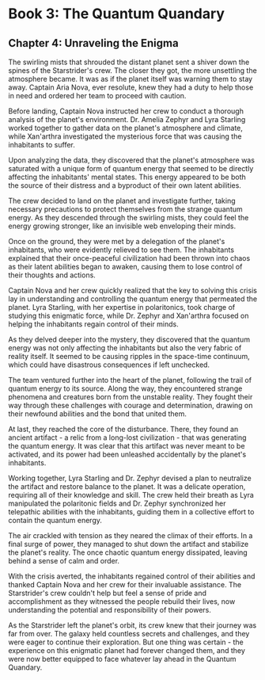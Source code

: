 # Book 3: The Quantum Quandary
## Chapter 4: Unraveling the Enigma

The swirling mists that shrouded the distant planet sent a shiver down the spines of the Starstrider's crew. The closer they got, the more unsettling the atmosphere became. It was as if the planet itself was warning them to stay away. Captain Aria Nova, ever resolute, knew they had a duty to help those in need and ordered her team to proceed with caution.

Before landing, Captain Nova instructed her crew to conduct a thorough analysis of the planet's environment. Dr. Amelia Zephyr and Lyra Starling worked together to gather data on the planet's atmosphere and climate, while Xan'arthra investigated the mysterious force that was causing the inhabitants to suffer.

Upon analyzing the data, they discovered that the planet's atmosphere was saturated with a unique form of quantum energy that seemed to be directly affecting the inhabitants' mental states. This energy appeared to be both the source of their distress and a byproduct of their own latent abilities.

The crew decided to land on the planet and investigate further, taking necessary precautions to protect themselves from the strange quantum energy. As they descended through the swirling mists, they could feel the energy growing stronger, like an invisible web enveloping their minds.

Once on the ground, they were met by a delegation of the planet's inhabitants, who were evidently relieved to see them. The inhabitants explained that their once-peaceful civilization had been thrown into chaos as their latent abilities began to awaken, causing them to lose control of their thoughts and actions.

Captain Nova and her crew quickly realized that the key to solving this crisis lay in understanding and controlling the quantum energy that permeated the planet. Lyra Starling, with her expertise in polaritonics, took charge of studying this enigmatic force, while Dr. Zephyr and Xan'arthra focused on helping the inhabitants regain control of their minds.

As they delved deeper into the mystery, they discovered that the quantum energy was not only affecting the inhabitants but also the very fabric of reality itself. It seemed to be causing ripples in the space-time continuum, which could have disastrous consequences if left unchecked.

The team ventured further into the heart of the planet, following the trail of quantum energy to its source. Along the way, they encountered strange phenomena and creatures born from the unstable reality. They fought their way through these challenges with courage and determination, drawing on their newfound abilities and the bond that united them.

At last, they reached the core of the disturbance. There, they found an ancient artifact - a relic from a long-lost civilization - that was generating the quantum energy. It was clear that this artifact was never meant to be activated, and its power had been unleashed accidentally by the planet's inhabitants.

Working together, Lyra Starling and Dr. Zephyr devised a plan to neutralize the artifact and restore balance to the planet. It was a delicate operation, requiring all of their knowledge and skill. The crew held their breath as Lyra manipulated the polaritonic fields and Dr. Zephyr synchronized her telepathic abilities with the inhabitants, guiding them in a collective effort to contain the quantum energy.

The air crackled with tension as they neared the climax of their efforts. In a final surge of power, they managed to shut down the artifact and stabilize the planet's reality. The once chaotic quantum energy dissipated, leaving behind a sense of calm and order.

With the crisis averted, the inhabitants regained control of their abilities and thanked Captain Nova and her crew for their invaluable assistance. The Starstrider's crew couldn't help but feel a sense of pride and accomplishment as they witnessed the people rebuild their lives, now understanding the potential and responsibility of their powers.

As the Starstrider left the planet's orbit, its crew knew that their journey was far from over. The galaxy held countless secrets and challenges, and they were eager to continue their exploration. But one thing was certain - the experience on this enigmatic planet had forever changed them, and they were now better equipped to face whatever lay ahead in the Quantum Quandary.